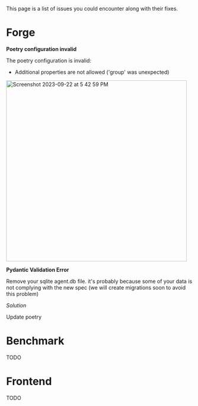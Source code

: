 This page is a list of issues you could encounter along with their fixes.

# Forge
**Poetry configuration invalid**

The poetry configuration is invalid: 
- Additional properties are not allowed ('group' was unexpected)
<img width="487" alt="Screenshot 2023-09-22 at 5 42 59 PM" src="https://github.com/Significant-Gravitas/AutoGPT/assets/9652976/dd451e6b-8114-44de-9928-075f5f06d661">

**Pydantic Validation Error**

Remove your sqlite agent.db file. it's probably because some of your data is not complying with the new spec (we will create migrations soon to avoid this problem)


*Solution*

Update poetry

# Benchmark
TODO

# Frontend
TODO
